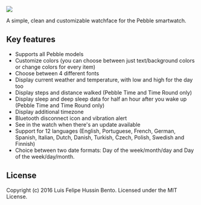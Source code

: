 ![](https://raw.githubusercontent.com/hussin/timeboxed-watchface/master/assets/banner_basalt.png)

A simple, clean and customizable watchface for the Pebble smartwatch.

## Key features

 * Supports all Pebble models
 * Customize colors (you can choose between just text/background colors or change colors for every item)
 * Choose between 4 different fonts
 * Display current weather and temperature, with low and high for the day too
 * Display steps and distance walked (Pebble Time and Time Round only)
 * Display sleep and deep sleep data for half an hour after you wake up (Pebble Time and Time Round only)
 * Display additional timezone
 * Bluetooth disconnect icon and vibration alert
 * See in the watch when there's an update available
 * Support for 12 languages (English, Portuguese, French, German, Spanish, Italian, Dutch, Danish, Turkish, Czech, Polish, Swedish and Finnish)
 * Choice between two date formats: Day of the week/month/day and Day of the week/day/month.

## License
Copyright (c) 2016 Luis Felipe Hussin Bento. Licensed under the MIT License.
